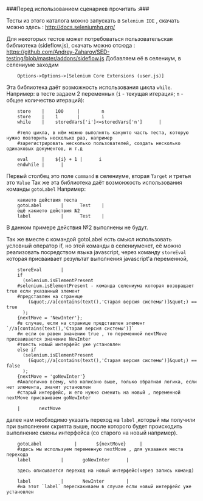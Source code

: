 ###Перед использованием сценариев прочитать :###

Тесты из этого каталога можно запускать в `Selenium IDE` , скачать можно здесь :
http://docs.seleniumhq.org/
        
Для некоторых тестов может потребоваться пользовательская библиотека (sideflow.js), скачать можно отсюда :
https://github.com/Andrey-Zaharov/SED-testing/blob/master/addons/sideflow.js
Добавляем её в селениум, в селениуме заходим 

        Options->Options->[Selenium Core Extensions (user.js)]
        
Эта библиотека даёт возможность использования цикла `while`. 
Например:
в тесте задаем 2 переменных (`i` - текущая итерация; `n` - общее количество итераций):

        store    |    100     |        n
        store    |    1       |        i
        while    |    storedVars['i']<=storedVars['n']      |
        
        #тело цикла, в нём можно выполнять какуюто часть теста, которую нужно повторить несколько раз, например
        #зарегистрировать несколько пользователей, создать несколько одинаковых документов, и т.д
        
        eval     |    ${i} + 1 |      i
        endwhile |      |

Первый столбец это поле `command` в селениуме, вторая `Target` и третья это `Value`
Так же эта библиотека даёт возмонжость использования команды `gotoLabel`
Например:

        какието действия теста
        gotoLabel       |      Test    |
        ещё какието действия №2
        label           |      Test    |
        
В данном примере действия №2 выполнены не будут.

Так же вместе с командой gotoLabel есть смысл использовать условный оператор if, но этой команды в селениуменет, её можно реализовать посредством языка javascript, через команду `storeEval` которая присваивает результат выполнения javascript'a переменной,

        storeEval       |       
        if 
          (selenium.isElementPresent
        #selenium.isElementPresent - команда селениума которая возвращает true если указанный элемент
        #представлен на странице
            (&quot;//a[contains(text(),'Старая версия системы')]&quot;) == true
          );
        {nextMove = 'NewInter'};
        #в случае, если на странице представлен элемент `//a[contains(text(),'Старая версия системы')]`
        #и если он равен значению true , то переменной nextMove присваивается значение NewInter 
        #тоесть новый интерфейс уже установлен
        else if 
          (selenium.isElementPresent
            (&quot;//a[contains(text(),'Старая версия системы')]&quot;) == false
          );
        {nextMove = 'goNewInter'}
        #Аналогично всему, что написано выше, только обратная логика, если нет элемента, значит установлен 
        #старый интерфейс, и его нужно сменить на новый , переменной nextMove присваиваем goNewInter
        
        |       nextMove

далее нам необходимо указать переход на `label` ,который мы получили при выполнении скрипта выше, после которого будет происходить выполнение смены интерфейса (со старого на новый например).

        gotoLabel            |       ${nextMove}     |
        #здесь мы используем переменную nextMove , для укзаания места перехода
        label           |       goNewInter      |
        
        здесь описывается переход на новый интерфейс(через запись команд)
        
        label           |       NewInter        |
        #на этот `label` перескакиваем в случае если новый интерфейс уже установлен


